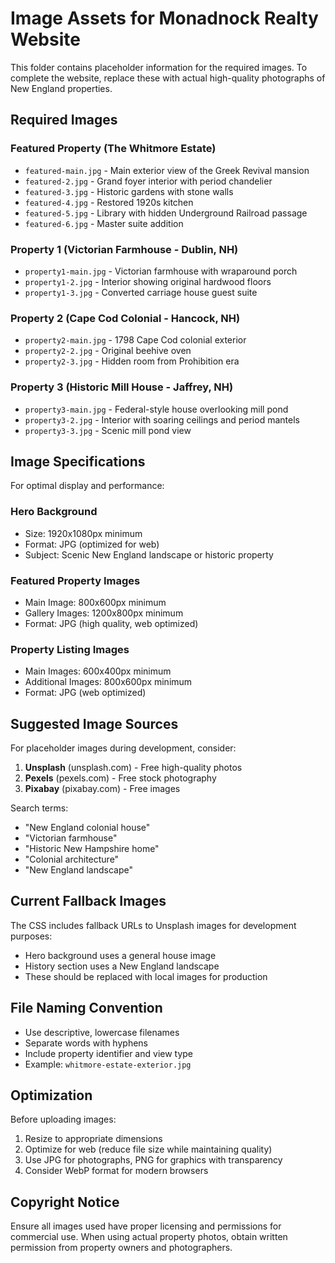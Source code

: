 # Image Assets for Monadnock Realty Website

This folder contains placeholder information for the required images. To complete the website, replace these with actual high-quality photographs of New England properties.

## Required Images

### Featured Property (The Whitmore Estate)

- `featured-main.jpg` - Main exterior view of the Greek Revival mansion
- `featured-2.jpg` - Grand foyer interior with period chandelier
- `featured-3.jpg` - Historic gardens with stone walls
- `featured-4.jpg` - Restored 1920s kitchen
- `featured-5.jpg` - Library with hidden Underground Railroad passage
- `featured-6.jpg` - Master suite addition

### Property 1 (Victorian Farmhouse - Dublin, NH)

- `property1-main.jpg` - Victorian farmhouse with wraparound porch
- `property1-2.jpg` - Interior showing original hardwood floors
- `property1-3.jpg` - Converted carriage house guest suite

### Property 2 (Cape Cod Colonial - Hancock, NH)

- `property2-main.jpg` - 1798 Cape Cod colonial exterior
- `property2-2.jpg` - Original beehive oven
- `property2-3.jpg` - Hidden room from Prohibition era

### Property 3 (Historic Mill House - Jaffrey, NH)

- `property3-main.jpg` - Federal-style house overlooking mill pond
- `property3-2.jpg` - Interior with soaring ceilings and period mantels
- `property3-3.jpg` - Scenic mill pond view

## Image Specifications

For optimal display and performance:

### Hero Background

- Size: 1920x1080px minimum
- Format: JPG (optimized for web)
- Subject: Scenic New England landscape or historic property

### Featured Property Images

- Main Image: 800x600px minimum
- Gallery Images: 1200x800px minimum
- Format: JPG (high quality, web optimized)

### Property Listing Images

- Main Images: 600x400px minimum
- Additional Images: 800x600px minimum
- Format: JPG (web optimized)

## Suggested Image Sources

For placeholder images during development, consider:

1. **Unsplash** (unsplash.com) - Free high-quality photos
2. **Pexels** (pexels.com) - Free stock photography
3. **Pixabay** (pixabay.com) - Free images

Search terms:

- "New England colonial house"
- "Victorian farmhouse"
- "Historic New Hampshire home"
- "Colonial architecture"
- "New England landscape"

## Current Fallback Images

The CSS includes fallback URLs to Unsplash images for development purposes:

- Hero background uses a general house image
- History section uses a New England landscape
- These should be replaced with local images for production

## File Naming Convention

- Use descriptive, lowercase filenames
- Separate words with hyphens
- Include property identifier and view type
- Example: `whitmore-estate-exterior.jpg`

## Optimization

Before uploading images:

1. Resize to appropriate dimensions
2. Optimize for web (reduce file size while maintaining quality)
3. Use JPG for photographs, PNG for graphics with transparency
4. Consider WebP format for modern browsers

## Copyright Notice

Ensure all images used have proper licensing and permissions for commercial use. When using actual property photos, obtain written permission from property owners and photographers.

